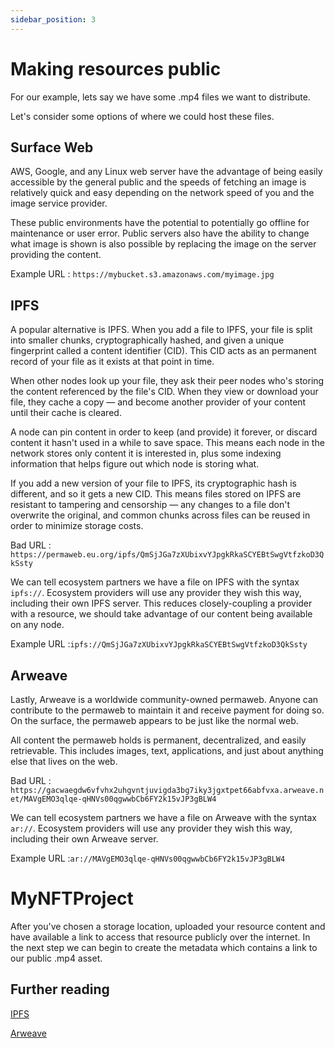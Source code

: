 ```yaml
---
sidebar_position: 3
---
```


# Making resources public

For our example, lets say we have some .mp4 files we want to distribute.

Let's consider some options of where we could host these files.

## Surface Web

AWS, Google, and any Linux web server have the advantage of being easily accessible by the general public and the speeds of fetching an image is relatively quick and easy depending on the network speed of you and the image service provider. 

These public environments have the potential to potentially go offline for maintenance or user error. Public servers also have the ability to change what image is shown is also possible by replacing the image on the server providing the content.

Example URL : ```https://mybucket.s3.amazonaws.com/myimage.jpg```

## IPFS

A popular alternative is IPFS. When you add a file to IPFS, your file is split into smaller chunks, cryptographically hashed, and given a unique fingerprint called a content identifier (CID). This CID acts as an permanent record of your file as it exists at that point in time.

When other nodes look up your file, they ask their peer nodes who's storing the content referenced by the file's CID. When they view or download your file, they cache a copy — and become another provider of your content until their cache is cleared.

A node can pin content in order to keep (and provide) it forever, or discard content it hasn't used in a while to save space. This means each node in the network stores only content it is interested in, plus some indexing information that helps figure out which node is storing what.

If you add a new version of your file to IPFS, its cryptographic hash is different, and so it gets a new CID. This means files stored on IPFS are resistant to tampering and censorship — any changes to a file don't overwrite the original, and common chunks across files can be reused in order to minimize storage costs.

Bad URL : ```https://permaweb.eu.org/ipfs/QmSjJGa7zXUbixvYJpgkRkaSCYEBtSwgVtfzkoD3QkSsty```

We can tell ecosystem partners we have a file on IPFS with the syntax ```ipfs://```. Ecosystem providers will use any provider they wish this way, including their own IPFS server. This reduces closely-coupling a provider with a resource, we should take advantage of our content being available on any node.

Example URL :```ipfs://QmSjJGa7zXUbixvYJpgkRkaSCYEBtSwgVtfzkoD3QkSsty```

## Arweave

Lastly, Arweave is a worldwide community-owned permaweb. Anyone can contribute to the permaweb to maintain it and receive payment for doing so. On the surface, the permaweb appears to be just like the normal web.

All content the permaweb holds is permanent, decentralized, and easily retrievable. This includes images, text, applications, and just about anything else that lives on the web.

Bad URL : ```https://gacwaegdw6vfvhx2uhgvntjuvigda3bg7iky3jgxtpet66abfvxa.arweave.net/MAVgEMO3qlqe-qHNVs00qgwwbCb6FY2k15vJP3gBLW4```

We can tell ecosystem partners we have a file on Arweave with the syntax ```ar://```. Ecosystem providers will use any provider they wish this way, including their own Arweave server.

Example URL :```ar://MAVgEMO3qlqe-qHNVs00qgwwbCb6FY2k15vJP3gBLW4```

# MyNFTProject

After you've chosen a storage location, uploaded your resource content and have available a link to access that resource publicly over the internet. In the next step we can begin to create the metadata which contains a link to our public .mp4 asset.

## Further reading

[IPFS](https://ipfs.io/)

[Arweave](https://www.arweave.org/)